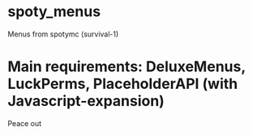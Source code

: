 # spoty_menus
Menus from spotymc (survival-1)

# Main requirements: DeluxeMenus, LuckPerms, PlaceholderAPI (with Javascript-expansion)


Peace out
